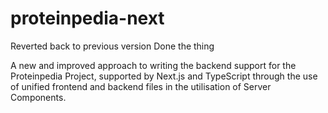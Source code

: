 # proteinpedia-next

Reverted back to previous version
Done the thing

A new and improved approach to writing the backend support for the Proteinpedia Project, supported by Next.js and TypeScript through the use of unified frontend and backend files in the utilisation of Server Components.
